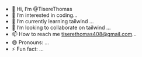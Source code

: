 - 👋 Hi, I’m @TisereThomas
- 👀 I’m interested in coding...
- 🌱 I’m currently learning tailwind ...
- 💞️ I’m looking to collaborate on tailwind ...
- 📫 How to reach me tiserethomas408@gmail.com...
- 😄 Pronouns: ...
- ⚡ Fun fact: ...

<!---
TisereThomas/TisereThomas is a ✨ special ✨ repository because its `README.md` (this file) appears on your GitHub profile.
You can click the Preview link to take a look at your changes.
--->
